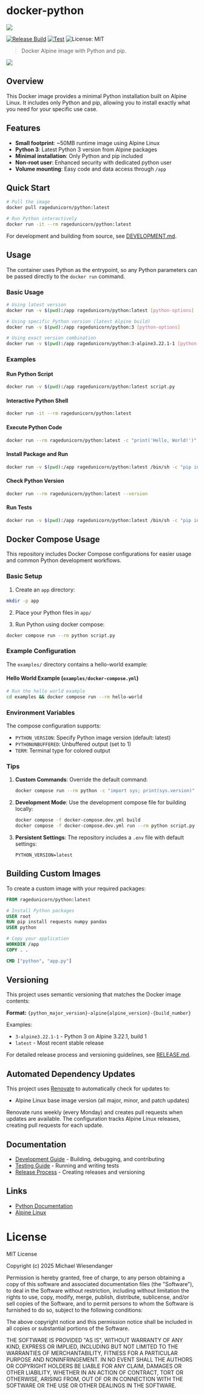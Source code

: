 # docker-python

![](./docs/docker_python.png)

[![Release Build](https://github.com/ragedunicorn/docker-python/actions/workflows/docker_release.yml/badge.svg)](https://github.com/ragedunicorn/docker-python/actions/workflows/docker_release.yml)
[![Test](https://github.com/ragedunicorn/docker-python/actions/workflows/test.yml/badge.svg)](https://github.com/ragedunicorn/docker-python/actions/workflows/test.yml)
![License: MIT](docs/license_badge.svg)

> Docker Alpine image with Python and pip.

![](./docs/alpine_linux_logo.svg)

## Overview

This Docker image provides a minimal Python installation built on Alpine Linux. It includes only Python and pip, allowing you to install exactly what you need for your specific use case.

## Features

- **Small footprint**: ~50MB runtime image using Alpine Linux
- **Python 3**: Latest Python 3 version from Alpine packages
- **Minimal installation**: Only Python and pip included
- **Non-root user**: Enhanced security with dedicated python user
- **Volume mounting**: Easy code and data access through `/app`

## Quick Start

```bash
# Pull the image
docker pull ragedunicorn/python:latest

# Run Python interactively
docker run -it --rm ragedunicorn/python:latest
```

For development and building from source, see [DEVELOPMENT.md](DEVELOPMENT.md).

## Usage

The container uses Python as the entrypoint, so any Python parameters can be passed directly to the `docker run` command.

### Basic Usage

```bash
# Using latest version
docker run -v $(pwd):/app ragedunicorn/python:latest [python-options]

# Using specific Python version (latest Alpine build)
docker run -v $(pwd):/app ragedunicorn/python:3 [python-options]

# Using exact version combination
docker run -v $(pwd):/app ragedunicorn/python:3-alpine3.22.1-1 [python-options]
```

### Examples

#### Run Python Script
```bash
docker run -v $(pwd):/app ragedunicorn/python:latest script.py
```

#### Interactive Python Shell
```bash
docker run -it --rm ragedunicorn/python:latest
```

#### Execute Python Code
```bash
docker run --rm ragedunicorn/python:latest -c "print('Hello, World!')"
```

#### Install Package and Run
```bash
docker run -v $(pwd):/app ragedunicorn/python:latest /bin/sh -c "pip install requests && python script.py"
```

#### Check Python Version
```bash
docker run --rm ragedunicorn/python:latest --version
```

#### Run Tests
```bash
docker run -v $(pwd):/app ragedunicorn/python:latest /bin/sh -c "pip install pytest && python -m pytest"
```

## Docker Compose Usage

This repository includes Docker Compose configurations for easier usage and common Python development workflows.

### Basic Setup

1. Create an `app` directory:
```bash
mkdir -p app
```

2. Place your Python files in `app/`

3. Run Python using docker compose:
```bash
docker compose run --rm python script.py
```

### Example Configuration

The `examples/` directory contains a hello-world example:

#### Hello World Example (`examples/docker-compose.yml`)
```bash
# Run the hello world example
cd examples && docker compose run --rm hello-world
```

### Environment Variables

The compose configuration supports:

- `PYTHON_VERSION`: Specify Python image version (default: latest)
- `PYTHONUNBUFFERED`: Unbuffered output (set to 1)
- `TERM`: Terminal type for colored output

### Tips

1. **Custom Commands**: Override the default command:
   ```bash
   docker compose run --rm python -c "import sys; print(sys.version)"
   ```

2. **Development Mode**: Use the development compose file for building locally:
   ```bash
   docker compose -f docker-compose.dev.yml build
   docker compose -f docker-compose.dev.yml run --rm python script.py
   ```

3. **Persistent Settings**: The repository includes a `.env` file with default settings:
   ```env
   PYTHON_VERSION=latest
   ```

## Building Custom Images

To create a custom image with your required packages:

```dockerfile
FROM ragedunicorn/python:latest

# Install Python packages
USER root
RUN pip install requests numpy pandas
USER python

# Copy your application
WORKDIR /app
COPY . .

CMD ["python", "app.py"]
```

## Versioning

This project uses semantic versioning that matches the Docker image contents:

**Format:** `{python_major_version}-alpine{alpine_version}-{build_number}`

Examples:
- `3-alpine3.22.1-1` - Python 3 on Alpine 3.22.1, build 1
- `latest` - Most recent stable release

For detailed release process and versioning guidelines, see [RELEASE.md](RELEASE.md).

## Automated Dependency Updates

This project uses [Renovate](https://docs.renovatebot.com/) to automatically check for updates to:
- Alpine Linux base image version (all major, minor, and patch updates)

Renovate runs weekly (every Monday) and creates pull requests when updates are available. The configuration tracks Alpine Linux releases, creating pull requests for each update.

## Documentation

- [Development Guide](DEVELOPMENT.md) - Building, debugging, and contributing
- [Testing Guide](TEST.md) - Running and writing tests
- [Release Process](RELEASE.md) - Creating releases and versioning

## Links

- [Python Documentation](https://docs.python.org/)
- [Alpine Linux](https://www.alpinelinux.org/)

# License

MIT License

Copyright (c) 2025 Michael Wiesendanger

Permission is hereby granted, free of charge, to any person obtaining a copy
of this software and associated documentation files (the "Software"), to deal
in the Software without restriction, including without limitation the rights
to use, copy, modify, merge, publish, distribute, sublicense, and/or sell
copies of the Software, and to permit persons to whom the Software is
furnished to do so, subject to the following conditions:

The above copyright notice and this permission notice shall be included in all
copies or substantial portions of the Software.

THE SOFTWARE IS PROVIDED "AS IS", WITHOUT WARRANTY OF ANY KIND, EXPRESS OR
IMPLIED, INCLUDING BUT NOT LIMITED TO THE WARRANTIES OF MERCHANTABILITY,
FITNESS FOR A PARTICULAR PURPOSE AND NONINFRINGEMENT. IN NO EVENT SHALL THE
AUTHORS OR COPYRIGHT HOLDERS BE LIABLE FOR ANY CLAIM, DAMAGES OR OTHER
LIABILITY, WHETHER IN AN ACTION OF CONTRACT, TORT OR OTHERWISE, ARISING FROM,
OUT OF OR IN CONNECTION WITH THE SOFTWARE OR THE USE OR OTHER DEALINGS IN THE
SOFTWARE.

